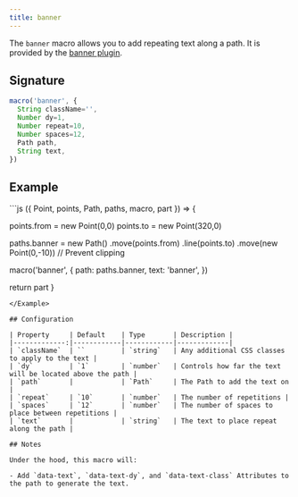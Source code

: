 ```yaml
---
title: banner
---
```


The `banner` macro allows you to add repeating text along a path.
It is provided by the [banner plugin](/reference/plugins/banner).

## Signature

```js
macro('banner', {
  String className='',
  Number dy=1,
  Number repeat=10,
  Number spaces=12,
  Path path,
  String text,
})
```
  
## Example

<Example caption="Example of the banner macro">
```js
({ Point, points, Path, paths, macro, part }) => {

  points.from = new Point(0,0)
  points.to = new Point(320,0)
  
  paths.banner = new Path()
    .move(points.from)
    .line(points.to)
    .move(new Point(0,-10)) // Prevent clipping
  
  macro('banner', {
    path: paths.banner,
    text: 'banner',
  })

  return part
}
```
</Example>

## Configuration

| Property     | Default    | Type       | Description |
|-------------:|------------|------------|-------------|
| `className`  | ``         | `string`   | Any additional CSS classes to apply to the text |
| `dy`         | `1`        | `number`   | Controls how far the text will be located above the path |
| `path`       |            | `Path`     | The Path to add the text on |
| `repeat`     | `10`       | `number`   | The number of repetitions |
| `spaces`     | `12`       | `number`   | The number of spaces to place between repetitions |
| `text`       |            | `string`   | The text to place repeat along the path |

## Notes

Under the hood, this macro will:

- Add `data-text`, `data-text-dy`, and `data-text-class` Attributes to the path to generate the text.
